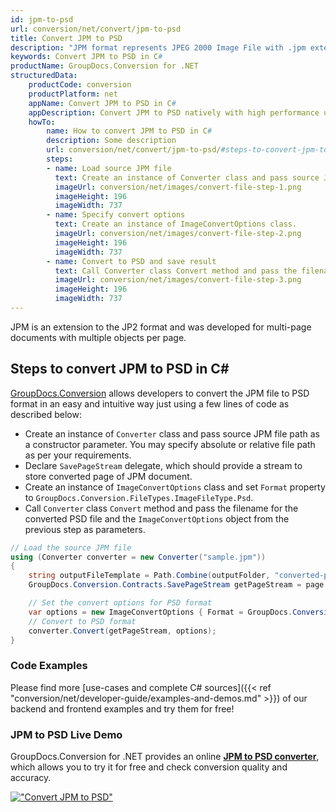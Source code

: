 ```yaml
---
id: jpm-to-psd
url: conversion/net/convert/jpm-to-psd
title: Convert JPM to PSD
description: "JPM format represents JPEG 2000 Image File with .jpm extension. Learn how to convert JPM to PSD file programmatically in C# language using GroupDocs.Conversion for .NET library."
keywords: Convert JPM to PSD in C#
productName: GroupDocs.Conversion for .NET
structuredData:
    productCode: conversion
    productPlatform: net
    appName: Convert JPM to PSD in C#
    appDescription: Convert JPM to PSD natively with high performance using C# language and server side GroupDocs.Conversion for .NET APIs, without the use of any software like Microsoft or Open Office.
    howTo:
        name: How to convert JPM to PSD in C# 
        description: Some description
        url: conversion/net/convert/jpm-to-psd/#steps-to-convert-jpm-to-psd-in-c
        steps:
        - name: Load source JPM file 
          text: Create an instance of Converter class and pass source JPM file path as a constructor parameter. You may specify absolute or relative file path as per your requirements. 
          imageUrl: conversion/net/images/convert-file-step-1.png
          imageHeight: 196
          imageWidth: 737
        - name: Specify convert options 
          text: Create an instance of ImageConvertOptions class.
          imageUrl: conversion/net/images/convert-file-step-2.png
          imageHeight: 196
          imageWidth: 737
        - name: Convert to PSD and save result 
          text: Call Converter class Convert method and pass the filename for the converted HTML file and the ImageConvertOptions object from the previous step as parameters.
          imageUrl: conversion/net/images/convert-file-step-3.png
          imageHeight: 196
          imageWidth: 737
---
```


JPM is an extension to the JP2 format and was developed for multi-page documents with multiple objects per page.

## Steps to convert JPM to PSD in C#

[GroupDocs.Conversion](https://products.groupdocs.com/conversion/net) allows developers to convert the JPM file to PSD format in an easy and intuitive way just using a few lines of code as described below:

* Create an instance of `Converter` class and pass source JPM file path as a constructor parameter. You may specify absolute or relative file path as per your requirements. 
* Declare `SavePageStream` delegate, which should provide a stream to store converted page of JPM document.
* Create an instance of `ImageConvertOptions` class and set `Format` property to `GroupDocs.Conversion.FileTypes.ImageFileType.Psd`.
* Call `Converter` class `Convert` method and pass the filename for the converted PSD file and the `ImageConvertOptions` object from the previous step as parameters.

```csharp
// Load the source JPM file
using (Converter converter = new Converter("sample.jpm"))
{
    string outputFileTemplate = Path.Combine(outputFolder, "converted-page-{0}.psd");
    GroupDocs.Conversion.Contracts.SavePageStream getPageStream = page => new FileStream(string.Format(outputFileTemplate, page), FileMode.Create);

    // Set the convert options for PSD format
    var options = new ImageConvertOptions { Format = GroupDocs.Conversion.FileTypes.ImageFileType.Psd };   
    // Convert to PSD format
    converter.Convert(getPageStream, options);
}
```

### Code Examples

Please find more [use-cases and complete C# sources]({{< ref "conversion/net/developer-guide/examples-and-demos.md" >}}) of our backend and frontend examples and try them for free!

### JPM to PSD Live Demo

GroupDocs.Conversion for .NET provides an online [**JPM to PSD converter**](https://products.groupdocs.app/conversion/jpm-to-psd), which allows you to try it for free and check conversion quality and accuracy.

[!["Convert JPM to PSD"](conversion/net/images/convert-to-psd/convert-jpm-to-psd.png)](https://products.groupdocs.app/conversion/jpm-to-psd)